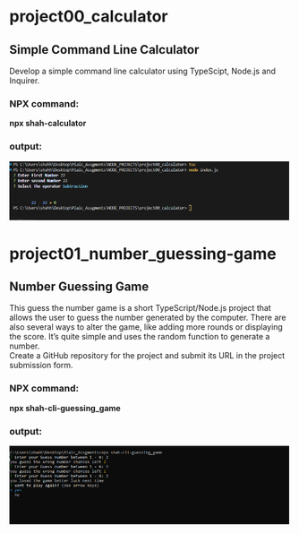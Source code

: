 <div>
    <h1>project00_calculator</h1>
    <h2>Simple Command Line Calculator</h2>
    <p>Develop a simple command line calculator using TypeScipt, Node.js and Inquirer.</p>
    <h3>NPX command:</h3>
    <p><b>npx shah-calculator</b></p>
    <h3>output:</h3>
    <div>
        <img src="../assets/images/project00_calculator-output.PNG"  width="500">
    </div>
    
</div>


<div>
    <h1>project01_number_guessing-game</h1>
    <h2>Number Guessing Game</h2>
    <p>This guess the number game is a short TypeScript/Node.js project that allows the user to guess the number generated by the computer. There are also several ways to alter the game, like adding more rounds or displaying the score. It’s quite simple and uses the random function to generate a number.
 <br>
Create a GitHub repository for the project and submit its URL in the project submission form.</p>
    <h3>NPX command:</h3>
    <p><b>npx shah-cli-guessing_game</b></p>
    <h3>output:</h3>
    <div>
       
<img src="../assets/images/project01_number_guessing-game-output.PNG"  width="500">
    </div>
    
</div>
